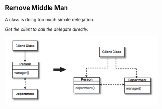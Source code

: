 ## Remove Middle Man
A class is doing too much simple delegation.

*Get the client to call the delegate directly.*

![Remove Middle Man](Remove_Middle_Man.png)
